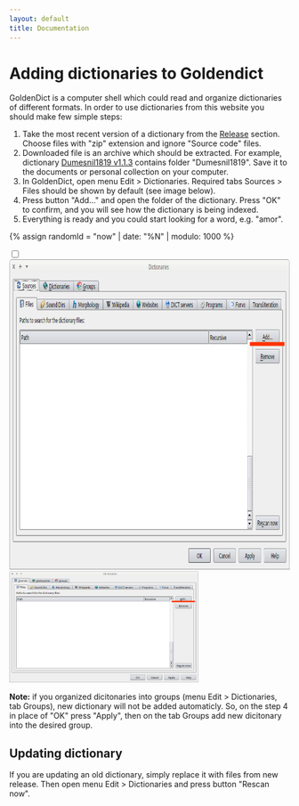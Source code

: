 ```yaml
---
layout: default
title: Documentation
---
```


# Adding dictionaries to Goldendict

GoldenDict is a computer shell which could read and organize dictionaries of different formats. In order to use dictionaries from this website you should make few simple steps:

1. Take the most recent version of a dictionary from the [Release](https://github.com/nikita-moor/latin-dictionary/releases) section. Choose files with "zip" extension and ignore "Source code" files.
1. Downloaded file is an archive which should be extracted. For example, dictionary [Dumesnil1819 v1.1.3](https://github.com/nikita-moor/latin-dictionary/releases/download/release/Dumesnil1819-1.1.3.zip) contains folder "Dumesnil1819". Save it to the documents or personal collection on your computer.
1. In GoldenDict, open menu Edit > Dictionaries. Required tabs Sources > Files should be shown by default (see image below).
1. Press button "Add…" and open the folder of the dictionary. Press "OK" to confirm, and you will see how the dictionary is being indexed.
1. Everything is ready and you could start looking for a word, e.g. "amor".

{% assign randomId = "now" | date: "%N" | modulo: 1000 %}

<div class="img-viewer">
  <input type="checkbox" id="img-viewer-{{ randomId }}"/>
  <label for="img-viewer-{{ randomId }}">
    <img src="img/goldendict-1.png" width="947" height="557" class="img-viewer-full"/>
    <img src="img/goldendict-1.png" height="200px" alt="preview"/>
  </label>
</div>

**Note:** if you organized dicitonaries into groups (menu Edit > Dictionaries, tab Groups), new dictionary will not be added automaticly. So, on the step 4 in place of "OK" press "Apply", then on the tab Groups add new dicitonary into the desired group.

## Updating dictionary

If you are updating an old dictionary, simply replace it with files from new release. Then open menu Edit > Dictionaries and press button "Rescan now".
